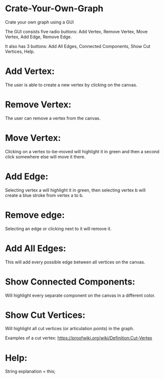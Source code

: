 # Crate-Your-Own-Graph
Crate your own graph using a GUI

The GUI consists five radio buttons: Add Vertex, Remove Vertex, Move Vertex, Add Edge, Remove Edge. 

It also has 3 buttons: Add All Edges, Connected Components, Show Cut Vertices, Help.


# Add Vertex: 

The user is able to create a new vertex by clicking on the canvas.
  
# Remove Vertex: 

The user can remove a vertex from the canvas.

# Move Vertex:

Clicking on a vertex to-be-moved will highlight it in green and then a second click somewhere else will move it there.

# Add Edge:

Selecting vertex a will highlight it in green, then selecting vertex b will create a blue stroke from vertex a to b.
  
# Remove edge:

Selecting an edge or clicking next to it will remove it.
  
# Add All Edges:

This will add every possible edge between all vertices on the canvas.
  
# Show Connected Components:

Will highlight every separate component on the canvas in a different color.
  
# Show Cut Vertices:

Will highlight all cut vertices (or articulation points) in the graph. 
  
Examples of a cut vertex: https://proofwiki.org/wiki/Definition:Cut-Vertex
  
# Help:

String explanation = this;
